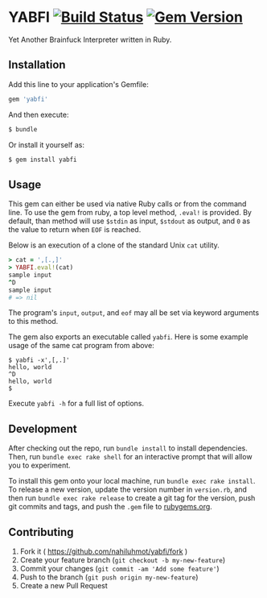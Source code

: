 # YABFI [![Build Status](https://travis-ci.org/nahiluhmot/yabfi.svg)](https://travis-ci.org/nahiluhmot/yabfi) [![Gem Version](https://badge.fury.io/rb/yabfi.svg)](http://badge.fury.io/rb/yabfi)

Yet Another Brainfuck Interpreter written in Ruby.

## Installation

Add this line to your application's Gemfile:

```ruby
gem 'yabfi'
```

And then execute:

```bash
$ bundle
```

Or install it yourself as:

```bash
$ gem install yabfi
```

## Usage

This gem can either be used via native Ruby calls or from the command line.
To use the gem from ruby, a top level method, `.eval!` is provided. By default,
than method will use `$stdin` as input, `$stdout` as output, and `0` as the
value to return when `EOF` is reached.

Below is an execution of a clone of the standard Unix `cat` utility.

```ruby
> cat = ',[.,]'
> YABFI.eval!(cat)
sample input
^D
sample input
# => nil
```

The program's `input`, `output`, and `eof` may all be set via keyword arguments to this method.

The gem also exports an executable called `yabfi`.
Here is some example usage of the same cat program from above:

```shell
$ yabfi -x',[,.]'
hello, world
^D
hello, world
$
```

Execute `yabfi -h` for a full list of options.

## Development

After checking out the repo, run `bundle install` to install dependencies.
Then, run `bundle exec rake shell` for an interactive prompt that will allow you to experiment.

To install this gem onto your local machine, run `bundle exec rake install`.
To release a new version, update the version number in `version.rb`, and then run `bundle exec rake release` to create a git tag for the version, push git commits and tags, and push the `.gem` file to [rubygems.org](https://rubygems.org).

## Contributing

1. Fork it ( https://github.com/nahiluhmot/yabfi/fork )
2. Create your feature branch (`git checkout -b my-new-feature`)
3. Commit your changes (`git commit -am 'Add some feature'`)
4. Push to the branch (`git push origin my-new-feature`)
5. Create a new Pull Request
